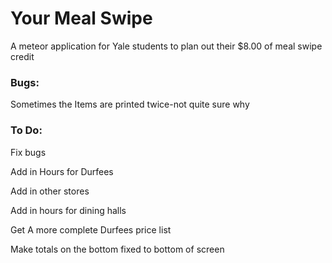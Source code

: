 Your Meal Swipe
===

A meteor application for Yale students to plan out their $8.00 of meal swipe credit


<h3>Bugs:</h3>

Sometimes the Items are printed twice-not quite sure why


<h3>To Do:</h3>

Fix bugs

Add in Hours for Durfees

Add in other stores

Add in hours for dining halls

Get A more complete Durfees price list

Make totals on the bottom fixed to bottom of screen 
